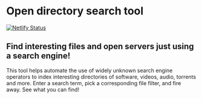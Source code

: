 # Open directory search tool

[![Netlify Status](https://api.netlify.com/api/v1/badges/1e398185-d13e-4073-9ccb-9419a8ba482e/deploy-status)](https://app.netlify.com/sites/boring-cray-ba4143/deploys)

## Find interesting files and open servers just using a search engine!

This tool helps automate the use of widely unknown search engine operators to index interesting directories of software, videos, audio, torrents and more. Enter a search term, pick a corresponding file filter, and fire away. See what you can find!
